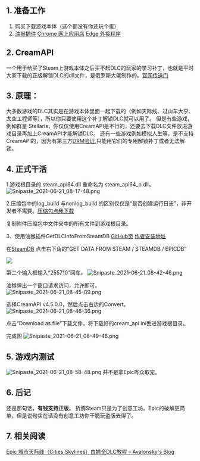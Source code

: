 ## 1. 准备工作
1. 购买下载游戏本体（这个都没有你还玩个蛋）
2. [油猴插件](https://www.tampermonkey.net/)
[Chrome 网上应用店](https://chrome.google.com/webstore/detail/tampermonkey/dhdgffkkebhmkfjojejmpbldmpobfkfo?hl=zh-CN)
[Edge 外接程序](https://microsoftedge.microsoft.com/addons/detail/tampermonkey/iikmkjmpaadaobahmlepeloendndfphd)

## 2. CreamAPI
一个用于给买了Steam上游戏本体之后买不起DLC的玩家的学习补丁，也就是平时大家下载的正版解锁DLC的dll文件，是俄罗斯大佬制作的。[官网传送门](https://cs.rin.ru/forum/viewtopic.php?f=29&t=70576&cookiecheck)

## 3. 原理：
大多数游戏的DLC其实是在游戏本体里面一起下载的（例如天际线、过山车大亨、太空工程师等），所以你只要使用这个补丁解锁DLC就可以用了。
但是有些游戏，例如群星 Stellaris，你仅仅使用CreamAPI是不行的，还要去下载DLC文件放进游戏目录再加上CreamAPI才能解锁DLC。
还有一些游戏例如模拟人生等，是不支持CreamAPI的，因为有第三方[DRM验证](https://baike.baidu.com/item/DRM/863505?fr=aladdin),只能用它们的专用解锁补丁或者无法解锁。

## 4. 正式干活
1.游戏根目录的 steam_api64.dll 重命名为 steam_api64_o.dll。
![Snipaste_2021-06-21_08-17-48.png](https://s3jp.blob.core.windows.net/oss/photos/Snipaste_2021-06-21_08-17-48.png)

2.压缩包中的log_build 与nonlog_build 的区别仅仅是“是否创建运行日志”，非开发者不需要。[压缩包点我下载](https://sjfsbh.lanzoui.com/ipYviqjmm6f)

复制附件压缩包中文件夹中的所有文件到游戏根目录。

3、使用油猴插件GetDLCInfoFromSteamDB 
[GitHub页](https://github.com/Sak32009/GetDLCInfoFromSteamDB) 
[作者安装地址](https://github.com/Sak32009/GetDLCInfoFromSteamDB/raw/master/sak32009-get-dlc-info-from-steamdb.user.js)

在[SteamDB](https://steamdb.info/app/255710/) 点击右下角的“GET DATA FROM STEAM / STEAMDB / EPICDB”

![](https://s3jp.blob.core.windows.net/oss/photos/Snipaste_2021-06-21_08-35-00.png)

第二个输入框输入“255710”回车。
![Snipaste_2021-06-21_08-42-46.png](https://s3jp.blob.core.windows.net/oss/photos/Snipaste_2021-06-21_08-42-46.png)

油猴弹出一个窗口请求访问，允许即可。
![Snipaste_2021-06-21_08-45-09.png](https://s3jp.blob.core.windows.net/oss/photos/Snipaste_2021-06-21_08-45-09.png)

选择CreamAPI v4.5.0.0，然后点击右边的Convert。
![Snipaste_2021-06-21_08-46-36.png](https://s3jp.blob.core.windows.net/oss/photos/Snipaste_2021-06-21_08-46-36.png)

点击“Download as file”下载文件，将下载好的cream_api.ini丢进游戏根目录。

完成图
![Snipaste_2021-06-21_08-49-46.png](https://s3jp.blob.core.windows.net/oss/photos/Snipaste_2021-06-21_08-49-46.png)

## 5. 游戏内测试
![Snipaste_2021-06-21_08-58-48.png](https://s3jp.blob.core.windows.net/oss/photos/Snipaste_2021-06-21_08-58-48.png)
并不是拿Epic哗众取宠。

## 6. 后记

还是那句话，**有钱支持正版**。
折腾Steam只是为了创意工坊。Epic的破解更简单，但是说句实在话没有创意工坊你干脆玩盗版去得了。

## 7. 相关阅读
[Epic 城市天际线（Cities Skylines）白嫖全DLC教程 – Avalonsky's Blog](https://avalonsky.cyou/?p=101)